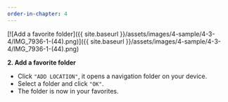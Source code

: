 ```yaml
---
order-in-chapter: 4
---
```


[![Add a favorite folder]({{ site.baseurl }}/assets/images/4-sample/4-3-4/IMG_7936-1-(44).png)]({{
site.baseurl }}/assets/images/4-sample/4-3-4/IMG_7936-1-(44).png)

**2. Add a favorite folder**

* Click `"ADD LOCATION"`, it opens a navigation folder on your device.
* Select a folder and click `"OK"`.
* The folder is now in your favorites.
